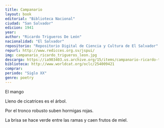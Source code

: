 ```yaml
---
title: Campanario
layout: book
editorial: "Biblioteca Nacional"
ciudad: "San Salvador"
edicion: 1941
year: 
author: "Ricardo Trigueros De León"
nacionalidad: "El Salvador"
repositorio: "Repositorio Digital de Ciencia y Cultura de El Salvador"
repurl: http://www.redicces.org.sv/jspui/
img: campanario_ricardo_trigueros_leon.jpg
descarga: https://ia903403.us.archive.org/15/items/campanario-ricardo-trigueros-de-leon/Campanario%20-%20Ricardo%20Trigueros%20de%20Le%C3%B3n.pdf
biblioteca: http://www.worldcat.org/oclc/254009421
comprar: 
periodo: "Siglo XX"
genre: poetry
---
```

 

El mango

Lleno de cicatrices es el árbol.
 
Por el tronco robusto suben hormigas rojas.
 
La brisa se hace verde entre las ramas y caen frutos de miel.
